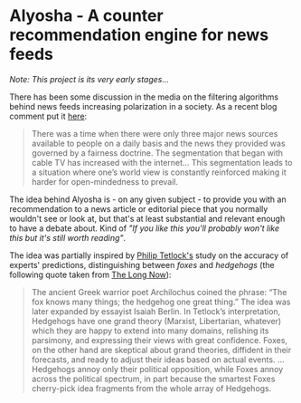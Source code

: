 Alyosha - A counter recommendation engine for news feeds
========================================================

*Note: This project is its very early stages...*

There has been some discussion in the media on the filtering algorithms behind news feeds increasing polarization in a society. As a recent blog comment put it [here](http://mathbabe.org/2014/06/30/thanks-for-a-great-case-study-facebook/#comments): 

> There was a time when there were only three major news sources available to
> people on a daily basis and the news they provided was governed by a
> fairness doctrine. The segmentation that began with cable TV has
> increased with the internet... This segmentation leads to a situation
> where one’s world view is constantly reinforced making it harder for
> open-mindedness to prevail.

The idea behind Alyosha is - on any given subject - to provide you with an recommendation to a news article or editorial piece that you normally wouldn't see or look at, but that's at least substantial and relevant enough to have a debate about. Kind of *"If you like this you'll probably won't like this but it's still worth reading"*.

The idea was partially inspired by [Philip Tetlock's](http://en.wikipedia.org/wiki/Philip_E._Tetlock) study on the accuracy of experts' predictions, distinguishing between *foxes* and *hedgehogs* (the following quote taken from [The Long Now](http://longnow.org/seminars/02007/jan/26/why-foxes-are-better-forecasters-than-hedgehogs/)):

> The ancient Greek warrior poet Archilochus coined the phrase: “The fox knows
> many things; the hedgehog one great thing.” The idea was later expanded by
> essayist Isaiah Berlin. In Tetlock’s interpretation, Hedgehogs have one grand
> theory (Marxist, Libertarian, whatever) which they are happy to extend into
> many domains, relishing its parsimony, and expressing their views with great
> confidence. Foxes, on the other hand are skeptical about grand theories,
> diffident in their forecasts, and ready to adjust their ideas based on actual
> events.
> ...
> Hedgehogs annoy only their political opposition, while Foxes annoy across the
> political spectrum, in part because the smartest Foxes cherry-pick idea
> fragments from the whole array of Hedgehogs.

